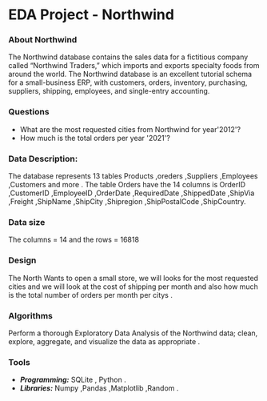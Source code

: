 # EDA Project - Northwind
### About Northwind 
 The Northwind database contains the sales data for a fictitious company called “Northwind Traders,” which imports and exports specialty foods from around the world. The Northwind database is an excellent tutorial schema for a small-business ERP, with customers, orders, inventory, purchasing, suppliers, shipping, employees, and single-entry accounting. 
### Questions 

- What are the most requested cities from Northwind for year'2012'?
- How much is the total orders per year '2021'?
### Data Description:
The database represents 13 tables Products ,oreders ,Suppliers ,Employees ,Customers and more .
The table Orders have the 14 columns is OrderID ,CustomerID ,EmployeeID ,OrderDate ,RequiredDate ,ShippedDate ,ShipVia ,Freight ,ShipName ,ShipCity ,Shipregion ,ShipPostalCode ,ShipCountry.

### Data size 	
  The columns = 14 and the 
  rows = 16818
### Design 
The North Wants to open a small store, we will looks for the most requested cities and we will look at the cost of shipping per month and also how much is the total number of orders per month per citys .

### Algorithms
Perform a thorough Exploratory Data Analysis of the Northwind data; clean, explore, aggregate, and visualize the data as appropriate .
### Tools 
- ***Programming:*** SQLite , Python  .
- ***Libraries:*** Numpy ,Pandas ,Matplotlib ,Random .



